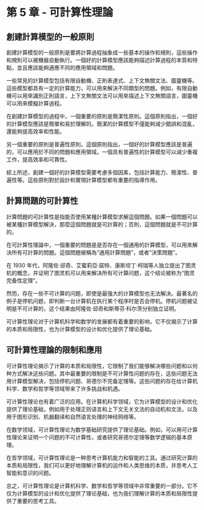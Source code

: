 # 第 5 章 - 可計算性理論

## 創建計算模型的一般原則

創建計算模型的一般原則是要將計算過程抽象成一些基本的操作和規則，這些操作和規則可以被機器自動執行。一個好的計算模型應該能夠描述計算過程的本質和特點，並且應該能夠適應不同的應用領域和問題。

一些常見的計算模型包括有限自動機、正則表達式、上下文無關文法、圖靈機等。這些模型都具有一定的計算能力，可以用來解決不同類型的問題。例如，有限自動機可以用來識別正則語言，上下文無關文法可以用來描述上下文無關語言，圖靈機可以用來模擬計算過程。

在創建計算模型的過程中，一個重要的原則是簡潔性原則。這個原則指出，一個好的計算模型應該是簡單和易於理解的。簡潔的計算模型不僅能夠減少錯誤和混亂，還能夠提高效率和性能。

另一個重要的原則是普遍性原則。這個原則指出，一個好的計算模型應該是普遍的，可以應用於不同的問題和應用領域。一個具有普遍性的計算模型可以減少重複工作，提高效率和可靠性。

綜上所述，創建一個好的計算模型需要考慮多個因素，包括計算能力、簡潔性、普遍性等。這些原則對於設計和實現計算模型都有重要的指導作用。

## 計算問題的可計算性

計算問題的可計算性是指能否使用某種計算模型求解這個問題。如果一個問題可以被某種計算模型解決，那麼這個問題就是可計算的；否則，這個問題就是不可計算的。

在可計算性理論中，一個重要的問題是是否存在一個通用的計算模型，可以用來解決所有可計算的問題。這個問題被稱為“通用計算問題”，或者“決策問題”。

在 1930 年代，阿隆佐·邱奇、艾蜜莉亞·諾特、康斯坦丁·柯瑞等人独立提出了图灵机的概念，并证明了图灵机可以用来解决所有可计算问题，这个结论被称为“图灵完备性定理”。

然而，存在一些不可计算的问题，即使是最强大的计算模型也无法解决。最著名的例子是停机问题，即判断一台计算机在执行某个程序时是否会停机。停机问题被证明是不可计算的，这个结果由阿隆佐·邱奇和斯蒂芬·科尔茨分别独立证明。

可计算性理论对于计算机科学和数学的发展都有着重要的影响，它不仅揭示了计算的本质和局限性，也为计算模型的设计和优化提供了理论基础。

## 可計算性理論的限制和應用

可计算性理论揭示了计算的本质和局限性，它限制了我们能够解决哪些问题和以何种方式解决这些问题。其中最重要的限制是不可计算性问题的存在，这些问题无法用计算模型解决，包括停机问题、哥德尔不完备定理等。这些问题的存在给计算机科学、数学和哲学等领域带来了许多挑战和机遇。

可计算性理论也有着广泛的应用。在计算机科学领域，它为计算模型的设计和优化提供了理论基础，例如用于处理正则语言和上下文无关文法的自动机和文法，以及用于图形识别、机器翻译和自然语言处理的神经网络等。

在数学领域，可计算性理论为数学基础研究提供了理论基础。例如，可以用可计算性理论来证明一个问题的不可计算性，或者研究哥德尔定理等数学逻辑的基本原理。

在哲学领域，可计算性理论是一种思考计算机能力和智能的工具。通过研究计算的本质和局限性，我们可以更好地理解计算机的运作和人类思维的本质，并思考人工智能和意识的问题。

总之，可计算性理论是计算机科学、数学和哲学等领域中非常重要的一部分。它不仅为计算模型的设计和优化提供了理论基础，也为我们理解计算的本质和局限性提供了重要的思考工具。
